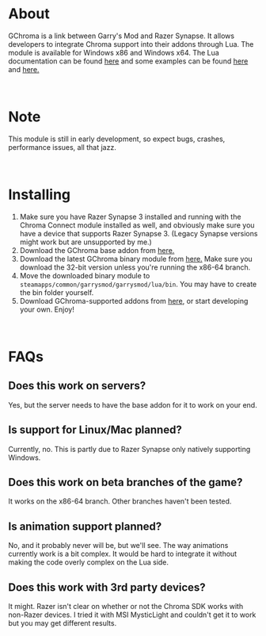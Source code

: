# About
 GChroma is a link between Garry's Mod and Razer Synapse. It allows developers to integrate Chroma support into their addons through Lua. The module is available for Windows x86 and Windows x64. The Lua documentation can be found [here](https://github.com/LambdaGaming/GChroma/blob/main/doc.md) and some examples can be found [here](https://github.com/LambdaGaming/GChroma_Player_Module) and [here.](https://github.com/LambdaGaming/GChroma_Lua_Base)

&nbsp;

# Note
 This module is still in early development, so expect bugs, crashes, performance issues, all that jazz.

&nbsp;

# Installing
 1. Make sure you have Razer Synapse 3 installed and running with the Chroma Connect module installed as well, and obviously make sure you have a device that supports Razer Synapse 3. (Legacy Synapse versions might work but are unsupported by me.)
 2. Download the GChroma base addon from [here.]()
 3. Download the latest GChroma binary module from [here.](https://github.com/LambdaGaming/GChroma/releases) Make sure you download the 32-bit version unless you're running the x86-64 branch.
 4. Move the downloaded binary module to `steamapps/common/garrysmod/garrysmod/lua/bin`. You may have to create the bin folder yourself.
 5. Download GChroma-supported addons from [here](), or start developing your own. Enjoy!

&nbsp;

# FAQs
 ## Does this work on servers?
 Yes, but the server needs to have the base addon for it to work on your end.

 ## Is support for Linux/Mac planned?
 Currently, no. This is partly due to Razer Synapse only natively supporting Windows.

 ## Does this work on beta branches of the game?
 It works on the x86-64 branch. Other branches haven't been tested.

 ## Is animation support planned?
 No, and it probably never will be, but we'll see. The way animations currently work is a bit complex. It would be hard to integrate it without making the code overly complex on the Lua side.

 ## Does this work with 3rd party devices?
 It might. Razer isn't clear on whether or not the Chroma SDK works with non-Razer devices. I tried it with MSI MysticLight and couldn't get it to work but you may get different results.
